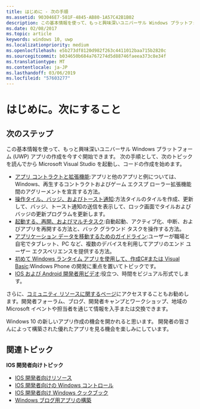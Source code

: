 ```yaml
---
title: はじめに - 次の手順
ms.assetid: 903046E7-581F-4845-AB80-1A57C42B1B02
description: この基本情報を使って、もっと興味深いユニバーサル Windows プラットフォーム (UWP) アプリの作成を今すぐ開始できます。
ms.date: 02/08/2017
ms.topic: article
keywords: windows 10, uwp
ms.localizationpriority: medium
ms.openlocfilehash: e5b273df8120d982f263c4411012baa715b2820c
ms.sourcegitcommit: b034650b684a767274d5d88746faeea373c8e34f
ms.translationtype: MT
ms.contentlocale: ja-JP
ms.lasthandoff: 03/06/2019
ms.locfileid: "57603277"
---
```

# <a name="getting-started-what-next"></a>はじめに。次にすること


## <a name="next-steps"></a>次のステップ

この基本情報を使って、もっと興味深いユニバーサル Windows プラットフォーム (UWP) アプリの作成を今すぐ開始できます。 次の手順として、次のトピックを読んでから Microsoft Visual Studio を起動し、コードの作成を始めます。

-   [アプリ コントラクトと拡張機能](https://msdn.microsoft.com/library/windows/apps/hh464906):アプリと他のアプリと例については、Windows、再生するコントラクトおよびゲーム エクスプ ローラー拡張機能間のアグリーメントを宣言する方法。
-   [操作タイル、バッジ、およびトースト通知](https://msdn.microsoft.com/library/windows/apps/xaml/hh868259):方法タイルのタイルを作成、更新して、バッジ、トースト通知の送信を表示して、ロック画面でタイルおよびバッジの更新プログラムを更新します。
-   [起動する、再開、およびマルチタスク](https://msdn.microsoft.com/library/windows/apps/hh770837):自動起動、アクティブ化、中断、およびアプリを再開する方法と、バック グラウンド タスクを操作する方法。
-   [アプリケーション データを移動するためのガイドライン](https://msdn.microsoft.com/library/windows/apps/hh465094):ユーザーが職場と自宅でタブレット、PC など、複数のデバイスを利用してアプリのエンド ユーザー エクスペリエンスを提供する方法。
-   [初めて Windows ランタイム アプリを使用して、作成C#または Visual Basic](https://go.microsoft.com/fwlink/p/?LinkID=394138):Windows Phone の開発に重点を置いてトピックです。
-   [IOS および Android 開発者用ビデオ](https://msdn.microsoft.com/library/windows/apps/dn393982):役立つ、時間をビジュアル形式でします。

さらに、[コミュニティ リソースに関するページ](https://developer.microsoft.com/en-us/windows/support)にアクセスすることもお勧めします。開発者フォーラム、ブログ、開発者キャンプとワークショップ、地域の Microsoft イベントや担当者を通じて情報を入手または交換できます。

Windows 10 の新しいアプリ作成の機会を開かれると思います。 開発者の皆さんによって構築された優れたアプリを見る機会を楽しみにしています。

## <a name="related-topics"></a>関連トピック

**IOS 開発者向けトピック**
* [IOS 開発者向けリソース](https://msdn.microsoft.com/library/windows/apps/jj945493)
* [IOS 開発者向けの Windows コントロール](https://msdn.microsoft.com/library/windows/apps/dn263255)
* [IOS 開発者向け Windows クックブック](https://msdn.microsoft.com/library/windows/apps/dn263256)
* [Windows ブログ用アプリの構築](https://blogs.windows.com/buildingapps/2016/01/27/visual-studio-walkthrough-for-ios-developers/)
